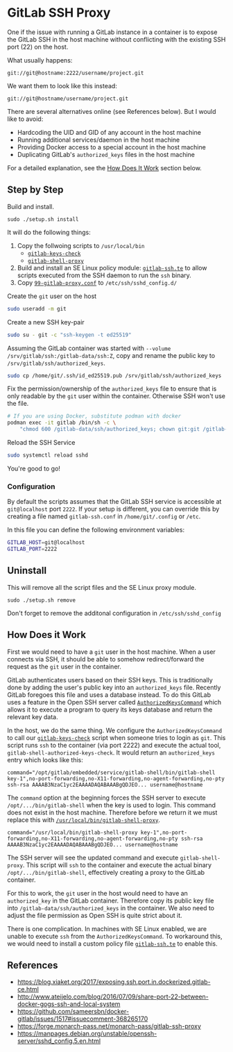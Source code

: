 # GitLab SSH Proxy

One if the issue with running a GitLab instance in a container is to expose the GitLab SSH in the host machine without conflicting with the existing SSH port (22) on the host.

What usually happens:

```
git://git@hostname:2222/username/project.git  
```

We want them to look like this instead:

```
git://git@hostname/username/project.git  
```

There are several alternatives online (see References below). But I would like to avoid:
- Hardcoding the UID and GID of any account in the host machine
- Running additional services/daemon in the host machine
- Providing Docker access to a special account in the host machine
- Duplicating GitLab's `authorized_keys` files in the host machine

For a detailed explanation, see the [How Does It Work](#how-does-it-work) section below.

## Step by Step

Build and install.

```
sudo ./setup.sh install
```

It will do the following things:
1. Copy the follwoing scripts to `/usr/local/bin`
    - [`gitlab-keys-check`](gitlab-keys-check)
    - [`gitlab-shell-proxy`](gitlab-shell-proxy)
1. Build and install an SE Linux policy module: [`gitlab-ssh.te`](gitlab-ssh.te) to allow scripts executed from the SSH daemon to run the `ssh` binary.
1. Copy [`99-gitlab-proxy.conf`](99-gitlab-proxy.conf) to `/etc/ssh/sshd_config.d/`

Create the `git` user on the host

```bash
sudo useradd -m git
```

Create a new SSH key-pair

```bash
sudo su - git -c "ssh-keygen -t ed25519"
```

Assuming the GitLab container was started with `--volume /srv/gitlab/ssh:/gitlab-data/ssh:Z`, copy and rename the public key to `/srv/gitlab/ssh/authorized_keys`.

```bash
sudo cp /home/git/.ssh/id_ed25519.pub /srv/gitlab/ssh/authorized_keys
```

Fix the permission/ownership of the `authorized_keys` file to ensure that is only readable by the `git` user within the container. Otherwise SSH won't use the file.

```bash
# If you are using Docker, substitute podman with docker
podman exec -it gitlab /bin/sh -c \
    "chmod 600 /gitlab-data/ssh/authorized_keys; chown git:git /gitlab-data/ssh/authorized_keys"
```

Reload the SSH Service

```bash
sudo systemctl reload sshd
```

You're good to go!

### Configuration

By default the scripts assumes that the GitLab SSH service is accessible at `git@localhost` port `2222`. If your setup is different, you can override this by creating a file named `gitlab-ssh.conf` in `/home/git/.config` or `/etc`.

In this file you can define the following environment variables:

```bash
GITLAB_HOST=git@localhost
GITLAB_PORT=2222
```

## Uninstall

This will remove all the script files and the SE Linux proxy module.

```
sudo ./setup.sh remove
```

Don't forget to remove the additonal configuration in `/etc/ssh/sshd_config`

## <a name="how-does-it-work"></a>How Does it Work

First we would need to have a `git` user in the host machine. When a user connects via SSH, it should be able to somehow redirect/forward the request as the `git` user in the container.

GitLab authenticates users based on their SSH keys. This is traditionally done by adding the user's public key into an `authorized_keys` file. Recently GitLab foregoes this file and uses a database instead. To do this GitLab uses a feature in the Open SSH server called [`AuthorizedKeysCommand`](https://manpages.debian.org/unstable/openssh-server/sshd_config.5.en.html#AuthorizedKeysCommand) which allows it to execute a program to query its keys database and return the relevant key data.

In the host, we do the same thing. We configure the `AuthorizedKeysCommand` to call our [`gitlab-keys-check`](gitlab-keys-check) script when someone tries to login as `git`. This script runs `ssh` to the container (via port 2222) and execute the actual tool, `gitlab-shell-authorized-keys-check`. It would return an `authorized_keys` entry which looks like this:

```
command="/opt/gitlab/embedded/service/gitlab-shell/bin/gitlab-shell key-1",no-port-forwarding,no-X11-forwarding,no-agent-forwarding,no-pty ssh-rsa AAAAB3NzaC1yc2EAAAADAQABAAABgQDJEO... username@hostname
```

The `command` option at the beginning forces the SSH server to execute `/opt/.../bin/gitlab-shell` when the key is used to login. This command does not exist in the host machine. Therefore before we return it we must replace this with [`/usr/local/bin/gitlab-shell-proxy`](gitlab-shell-proxy).

```
command="/usr/local/bin/gitlab-shell-proxy key-1",no-port-forwarding,no-X11-forwarding,no-agent-forwarding,no-pty ssh-rsa AAAAB3NzaC1yc2EAAAADAQABAAABgQDJEO... username@hostname
```

The SSH server will see the updated command and execute `gitlab-shell-proxy`. This script will `ssh` to the container and execute the actual binary `/opt/.../bin/gitlab-shell`, effectively creating a proxy to the GitLab container.

For this to work, the `git` user in the host would need to have an `authorized_key` in the GitLab container. Therefore copy its public key file into `/gitlab-data/ssh/authorized_keys` in the container. We also need to adjust the file permission as Open SSH is quite strict about it.

There is one complication. In machines with SE Linux enabled, we are unable to execute `ssh` from the `AuthorizedKeysCommand`. To workaround this, we would need to install a custom policy file [`gitlab-ssh.te`](gitlab-ssh.te) to enable this. 

## References
- https://blog.xiaket.org/2017/exposing.ssh.port.in.dockerized.gitlab-ce.html
- http://www.ateijelo.com/blog/2016/07/09/share-port-22-between-docker-gogs-ssh-and-local-system
- https://github.com/sameersbn/docker-gitlab/issues/1517#issuecomment-368265170
- https://forge.monarch-pass.net/monarch-pass/gitlab-ssh-proxy
- https://manpages.debian.org/unstable/openssh-server/sshd_config.5.en.html